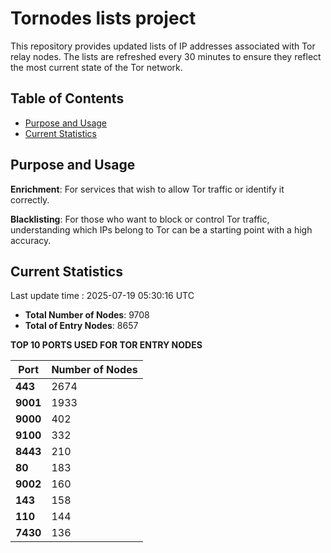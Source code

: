 # Tornodes lists project

This repository provides updated lists of IP addresses associated with Tor relay nodes. The lists are refreshed every 30 minutes to ensure they reflect the most current state of the Tor network.

## Table of Contents

- [Purpose and Usage](#purpose-and-usage)
- [Current Statistics](#current-statistics)


## Purpose and Usage

**Enrichment**: For services that wish to allow Tor traffic or identify it correctly.

**Blacklisting**: For those who want to block or control Tor traffic, understanding which IPs belong to Tor can be a starting point with a high accuracy.

## Current Statistics

Last update time : 2025-07-19 05:30:16 UTC

- **Total Number of Nodes**: 9708
- **Total of Entry Nodes**: 8657

**TOP 10 PORTS USED FOR TOR ENTRY NODES**

| **Port** | **Number of Nodes** |
|------|-----------------|
| **443**   | 2674  |
| **9001**   | 1933  |
| **9000**   | 402  |
| **9100**   | 332  |
| **8443**   | 210  |
| **80**   | 183  |
| **9002**   | 160  |
| **143**   | 158  |
| **110**   | 144  |
| **7430**   | 136  |

